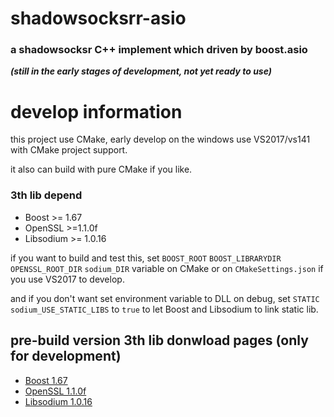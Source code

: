# shadowsocksrr-asio

### a shadowsocksr C++ implement which driven by boost.asio

_**(still in the early stages of development, not yet ready to use)**_


# develop information

this project use CMake, early develop on the windows use VS2017/vs141 with CMake project support.

it also can build with pure CMake if you like.

### 3th lib depend
* Boost >= 1.67
* OpenSSL >=1.1.0f
* Libsodium >= 1.0.16

if you want to build and test this, set ```BOOST_ROOT``` ```BOOST_LIBRARYDIR``` ```OPENSSL_ROOT_DIR``` ```sodium_DIR``` variable on CMake or on ```CMakeSettings.json``` if you use VS2017 to develop.

and if you don't want set environment variable to DLL on debug, set ```STATIC``` ```sodium_USE_STATIC_LIBS``` to ```true``` to let Boost and Libsodium to link static lib.

## pre-build version 3th lib donwload pages (only for development)
* [Boost 1.67](https://dl.bintray.com/boostorg/release/1.67.0/binaries/)
* [OpenSSL 1.1.0f](https://www.npcglib.org/~stathis/blog/precompiled-openssl/)
* [Libsodium 1.0.16](https://download.libsodium.org/libsodium/releases/)


